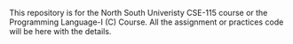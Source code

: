 This repository is for the North South Univeristy CSE-115 course or the Programming Language-I (C) Course. All the assignment or practices code will be here with the details.